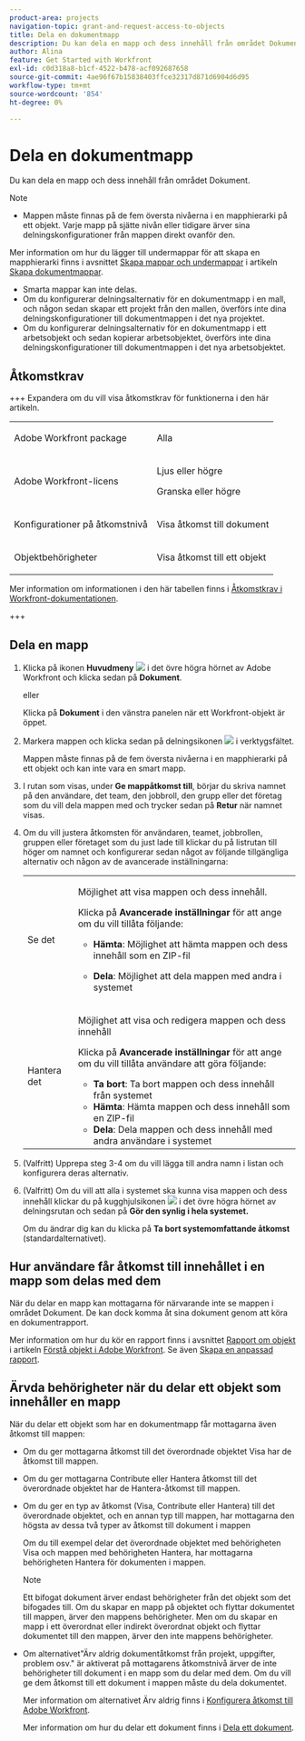 ```yaml
---
product-area: projects
navigation-topic: grant-and-request-access-to-objects
title: Dela en dokumentmapp
description: Du kan dela en mapp och dess innehåll från området Dokument.
author: Alina
feature: Get Started with Workfront
exl-id: c0d318a8-b1cf-4522-b478-acf092687658
source-git-commit: 4ae96f67b15838403ffce32317d871d6904d6d95
workflow-type: tm+mt
source-wordcount: '854'
ht-degree: 0%

---
```


# Dela en dokumentmapp

Du kan dela en mapp och dess innehåll från området Dokument.

>[!NOTE]
>
>* Mappen måste finnas på de fem översta nivåerna i en mapphierarki på ett objekt. Varje mapp på sjätte nivån eller tidigare ärver sina delningskonfigurationer från mappen direkt ovanför den.
>
>  Mer information om hur du lägger till undermappar för att skapa en mapphierarki finns i avsnittet [Skapa mappar och undermappar](../../documents/organizing-documents/create-documents-folder.md#creating-folders) i artikeln [Skapa dokumentmappar](../../documents/organizing-documents/create-documents-folder.md).
>
>* Smarta mappar kan inte delas.
>* Om du konfigurerar delningsalternativ för en dokumentmapp i en mall, och någon sedan skapar ett projekt från den mallen, överförs inte dina delningskonfigurationer till dokumentmappen i det nya projektet.
>* Om du konfigurerar delningsalternativ för en dokumentmapp i ett arbetsobjekt och sedan kopierar arbetsobjektet, överförs inte dina delningskonfigurationer till dokumentmappen i det nya arbetsobjektet.
>

## Åtkomstkrav

<!--drafted for P&P
(I am putting Contributor and higher here because this is what I found in testing. Normally, Review equals Light but I found out that Contributor can also have manage rights to documents and can share them.)

<table style="table-layout:auto"> 
 <col> 
 <col> 
 <tbody> 
  <tr> 
   <td role="rowheader">Adobe Workfront plan*</td> 
   <td> <p>Any</p> </td> 
  </tr> 
  <tr> 
   <td role="rowheader">Adobe Workfront license*</td> 
   <td> <p>Current license: Contributor or higher</p> 
   Or
   <p>Legacy license: Review or higher</p>
      </td> 
  </tr> 
  <tr> 
   <td role="rowheader">Access level configurations*</td> 
   <td> <p>View access to Documents</p> <p><b>NOTE</b>
   
   If you still don't have access, ask your Workfront administrator if they set additional restrictions in your access level. For information on how a Workfront administrator can modify your access level, see <a href="../../administration-and-setup/add-users/configure-and-grant-access/create-modify-access-levels.md" class="MCXref xref">Create or modify custom access levels</a>.</p> </td> 
  </tr> 
  <tr data-mc-conditions=""> 
   <td role="rowheader">Object permissions</td> 
   <td> <p>View access to an object</p> <p>For information on requesting additional access, see <a href="../../workfront-basics/grant-and-request-access-to-objects/request-access.md" class="MCXref xref">Request access to objects </a>.</p> </td> 
  </tr> 
 </tbody> 
</table>
-->
+++ Expandera om du vill visa åtkomstkrav för funktionerna i den här artikeln. 

<table style="table-layout:auto"> 
 <col> 
 <col> 
 <tbody> 
  <tr> 
   <td role="rowheader">Adobe Workfront package</td> 
   <td> <p>Alla</p> </td> 
  </tr> 
  <tr> 
   <td role="rowheader">Adobe Workfront-licens</td> 
   <td> <p>Ljus eller högre</p> 
   <p>Granska eller högre</p> 
   </td> 
  </tr> 
  <tr> 
   <td role="rowheader">Konfigurationer på åtkomstnivå</td> 
   <td> <p>Visa åtkomst till dokument</p> </td> 
  </tr> 
  <tr data-mc-conditions=""> 
   <td role="rowheader">Objektbehörigheter</td> 
   <td> <p>Visa åtkomst till ett objekt</p>  </td> 
  </tr> 
 </tbody> 
</table>

Mer information om informationen i den här tabellen finns i [Åtkomstkrav i Workfront-dokumentationen](/help/quicksilver/administration-and-setup/add-users/access-levels-and-object-permissions/access-level-requirements-in-documentation.md).

+++

## Dela en mapp

1. Klicka på ikonen **Huvudmeny** ![](assets/main-menu-icon.png) i det övre högra hörnet av Adobe Workfront och klicka sedan på **Dokument**.

   eller

   Klicka på **Dokument** i den vänstra panelen när ett Workfront-objekt är öppet.

1. Markera mappen och klicka sedan på delningsikonen ![](assets/share-icon.png) i verktygsfältet.

   Mappen måste finnas på de fem översta nivåerna i en mapphierarki på ett objekt och kan inte vara en smart mapp.

1. I rutan som visas, under **Ge mappåtkomst till**, börjar du skriva namnet på den användare, det team, den jobbroll, den grupp eller det företag som du vill dela mappen med och trycker sedan på **Retur** när namnet visas.
1. Om du vill justera åtkomsten för användaren, teamet, jobbrollen, gruppen eller företaget som du just lade till klickar du på listrutan till höger om namnet och konfigurerar sedan något av följande tillgängliga alternativ och någon av de avancerade inställningarna:

   <table style="table-layout:auto"> 
    <col> 
    <col> 
    <tbody> 
     <tr> 
      <td role="rowheader">Se det</td> 
      <td> <p>Möjlighet att visa mappen och dess innehåll.</p> <p>Klicka på <strong>Avancerade inställningar</strong> för att ange om du vill tillåta följande:</p> 
       <ul> 
        <li><strong>Hämta</strong>: Möjlighet att hämta mappen och dess innehåll som en ZIP-fil</li> 
        <li> <p><strong>Dela</strong>: Möjlighet att dela mappen med andra i systemet</p> </li> 
       </ul> </td> 
     </tr> 
     <tr> 
      <td role="rowheader">Hantera det</td> 
      <td> <p>Möjlighet att visa och redigera mappen och dess innehåll</p> <p>Klicka på <strong>Avancerade inställningar</strong> för att ange om du vill tillåta användare att göra följande:</p> 
       <ul> 
        <li><strong>Ta bort</strong>: Ta bort mappen och dess innehåll från systemet</li> 
        <li><b>Hämta</b>: Hämta mappen och dess innehåll som en ZIP-fil</li> 
        <li><strong>Dela</strong>: Dela mappen och dess innehåll med andra användare i systemet</li> 
       </ul> </td> 
     </tr> 
    </tbody> 
   </table>

1. (Valfritt) Upprepa steg 3-4 om du vill lägga till andra namn i listan och konfigurera deras alternativ.
1. (Valfritt) Om du vill att alla i systemet ska kunna visa mappen och dess innehåll klickar du på kugghjulsikonen ![](assets/gear-icon-settings-with-dn-arrow.jpg) i det övre högra hörnet av delningsrutan och sedan på **Gör den synlig i hela systemet.**

   Om du ändrar dig kan du klicka på **Ta bort systemomfattande åtkomst** (standardalternativet).

## Hur användare får åtkomst till innehållet i en mapp som delas med dem

<!--
<p style="color: #ff1493;" data-mc-conditions="QuicksilverOrClassic.Draft mode">Delete these 2 paragraphs when the story &nbsp;<a href="https://hub.workfront.com/task/622f8d6f000897c9a4a11bdfd9b2cf34/overview">Handle email notification content when a folder is shared</a> goes to Preview:</p>
-->

När du delar en mapp kan mottagarna för närvarande inte se mappen i området Dokument. De kan dock komma åt sina dokument genom att köra en dokumentrapport.

Mer information om hur du kör en rapport finns i avsnittet [Rapport om objekt](../../workfront-basics/navigate-workfront/workfront-navigation/understand-objects.md#reporting-on-objects) i artikeln [Förstå objekt i Adobe Workfront](../../workfront-basics/navigate-workfront/workfront-navigation/understand-objects.md). Se även [Skapa en anpassad rapport](../../reports-and-dashboards/reports/creating-and-managing-reports/create-custom-report.md).

<!--
<div class="preview" data-mc-conditions="QuicksilverOrClassic.Draft mode">
<p>Workfront sends a notification email when someone shares a document folder on an object with a user or a team. To access the folder from the email, recipients can click the folder title or the "See it in Workfront" link.</p> <note type="note">
<ul class="preview">
<li> <p>The email notification "Someone shares an object with me" or "Someone shares an object with my team" must be enabled in order for a user or team to receive a notification email about a shared folder.</p> </li>
<li> <p>When someone shares a document folder from the global Documents area, the links in the notification email take the recipient to the global Documents area. Because folders in this area are private, the shared folder is not displayed there, but the recipient can access its documents by creating a document report. </p> <p>For information about running a report, see the section <a href="../../workfront-basics/navigate-workfront/workfront-navigation/understand-objects.md#reporting-on-objects" class="MCXref xref">Report on objects</a> in the article <a href="../../workfront-basics/navigate-workfront/workfront-navigation/understand-objects.md" class="MCXref xref">Understand objects in Adobe Workfront</a>. Also see <a href="../../reports-and-dashboards/reports/creating-and-managing-reports/create-custom-report.md" class="MCXref xref">Create a custom report</a>.</p> </li>
<li> <p>Currently, it is not possible to share folders with external users.</p> </li>
</ul>
</note>
</div>
-->

## Ärvda behörigheter när du delar ett objekt som innehåller en mapp

När du delar ett objekt som har en dokumentmapp får mottagarna även åtkomst till mappen:

* Om du ger mottagarna åtkomst till det överordnade objektet Visa har de åtkomst till mappen.
* Om du ger mottagarna Contribute eller Hantera åtkomst till det överordnade objektet har de Hantera-åtkomst till mappen.
* Om du ger en typ av åtkomst (Visa, Contribute eller Hantera) till det överordnade objektet, och en annan typ till mappen, har mottagarna den högsta av dessa två typer av åtkomst till dokument i mappen

  Om du till exempel delar det överordnade objektet med behörigheten Visa och mappen med behörigheten Hantera, har mottagarna behörigheten Hantera för dokumenten i mappen.

  >[!NOTE]
  >
  >Ett bifogat dokument ärver endast behörigheter från det objekt som det bifogades till. Om du skapar en mapp på objektet och flyttar dokumentet till mappen, ärver den mappens behörigheter. Men om du skapar en mapp i ett överordnat eller indirekt överordnat objekt och flyttar dokumentet till den mappen, ärver den inte mappens behörigheter.

* Om alternativet&quot;Ärv aldrig dokumentåtkomst från projekt, uppgifter, problem osv.&quot; är aktiverat på mottagarens åtkomstnivå ärver de inte behörigheter till dokument i en mapp som du delar med dem. Om du vill ge dem åtkomst till ett dokument i mappen måste du dela dokumentet.

  Mer information om alternativet Ärv aldrig finns i [Konfigurera åtkomst till Adobe Workfront](../../administration-and-setup/add-users/configure-and-grant-access/configure-access.md).

  Mer information om hur du delar ett dokument finns i [Dela ett dokument](../../workfront-basics/grant-and-request-access-to-objects/document-permissions.md).
